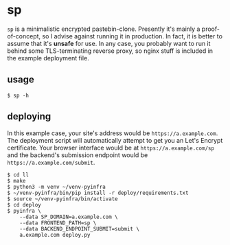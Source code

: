 # sp

`sp` is a minimalistic encrypted pastebin-clone. Presently it's mainly
a proof-of-concept, so I advise against running it in production. In
fact, it is better to assume that it's **unsafe** for use. In any case,
you probably want to run it behind some TLS-terminating reverse proxy,
so nginx stuff is included in the example deployment file.

## usage

	$ sp -h

## deploying

In this example case, your site's address would be
`https://a.example.com`. The deployment script will automatically
attempt to get you an Let's Encrypt certificate. Your browser
interface would be at `https://a.example.com/sp` and the backend's
submission endpoint would be `https://a.example.com/submit`.

	$ cd ll
	$ make
	$ python3 -m venv ~/venv-pyinfra
	$ ~/venv-pyinfra/bin/pip install -r deploy/requirements.txt
	$ source ~/venv-pyinfra/bin/activate
	$ cd deploy
	$ pyinfra \
		--data SP_DOMAIN=a.example.com \
		--data FRONTEND_PATH=sp \
		--data BACKEND_ENDPOINT_SUBMIT=submit \
		a.example.com deploy.py
